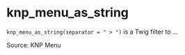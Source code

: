 # knp_menu_as_string

`knp_menu_as_string(separator = " > ")` is a Twig filter to ...


Source: KNP Menu